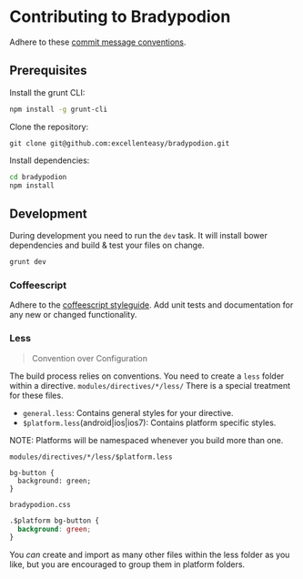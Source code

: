 # Contributing to Bradypodion

Adhere to these [commit message conventions](https://docs.google.com/document/d/1QrDFcIiPjSLDn3EL15IJygNPiHORgU1_OOAqWjiDU5Y).

## Prerequisites

Install the grunt CLI:
```bash
npm install -g grunt-cli
```
Clone the repository:
```
git clone git@github.com:excellenteasy/bradypodion.git
```
Install dependencies:
```bash
cd bradypodion
npm install
```

## Development

During development you need to run the `dev` task. It will install bower dependencies and build & test your files on change.
```bash
grunt dev
```

### Coffeescript

Adhere to the [coffeescript styleguide](https://github.com/excellenteasy/styleguides/blob/master/coffee.md).
Add unit tests and documentation for any new or changed functionality.

### Less
> Convention over Configuration

The build process relies on conventions.
You need to create a `less` folder within a directive.
`modules/directives/*/less/`
There is a special treatment for these files.
* `general.less`: Contains general styles for your directive.
* `$platform.less`(android|ios|ios7): Contains platform specific styles.

NOTE: Platforms will be namespaced whenever you build more than one.

`modules/directives/*/less/$platform.less`

```less
bg-button {
  background: green;
}
```

`bradypodion.css`

```css
.$platform bg-button {
  background: green;
}
```

You *can* create and import as many other files within the less folder as you like, but you are encouraged to group them in platform folders.
